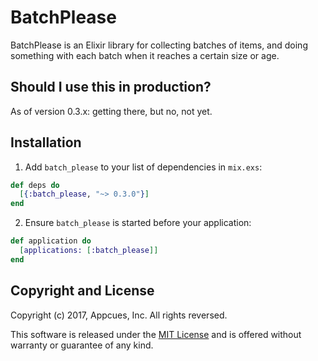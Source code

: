 # BatchPlease

BatchPlease is an Elixir library for collecting batches of items,
and doing something with each batch when it reaches a certain size
or age.

## Should I use this in production?

As of version 0.3.x: getting there, but no, not yet.

## Installation

1. Add `batch_please` to your list of dependencies in `mix.exs`:

  ```elixir
  def deps do
    [{:batch_please, "~> 0.3.0"}]
  end
  ```

2. Ensure `batch_please` is started before your application:

  ```elixir
  def application do
    [applications: [:batch_please]]
  end
  ```

## Copyright and License

Copyright (c) 2017, Appcues, Inc.  All rights reversed.

This software is released under the
[MIT License](https://opensource.org/licenses/MIT)
and is offered without warranty or guarantee of any kind.


